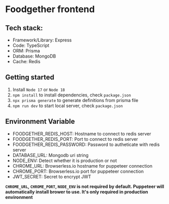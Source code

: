 # Foodgether frontend

## Tech stack:

- Framework/Library: Express
- Code: TypeScript
- ORM: Prisma
- Database: MongoDB
- Cache: Redis

## Getting started

1. Install `Node 17` or `Node 18`
2. `npm install` to install dependencies, check `package.json`
3. `npx prisma generate` to generate definitions from prisma file
4. `npm run dev` to start local server, check `package.json`

## Environment Variable

- FOODGETHER_REDIS_HOST: Hostname to connect to redis server
- FOODGETHER_REDIS_PORT: Port to connect to redis server
- FOODGETHER_REDIS_PASSWORD: Password to autheticate with redis server
- DATABASE_URL: Mongodb uri string
- NODE_ENV: Detect whether it is production or not
- CHROME_URL: Browserless.io hostname for puppeteer connection
- CHROME_PORT: Browserless.io port for puppeteer connection
- JWT_SECRET: Secret to encrypt JWT

**`CHROME_URL`, `CHROME_PORT`, `NODE_ENV` is not required by default. Puppeteer will automatically install brower to use. It's only required in production environment**